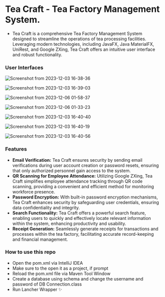 # Tea Craft - Tea Factory Management System.
* Tea Craft is a comprehensive Tea Factory Management System designed to streamline the operations of tea processing facilities. Leveraging modern technologies, including JavaFX, Java MaterialFX, UniRest, and Google ZXing, Tea Craft offers an intuitive user interface and robust functionality.

### User Interfaces
![Screenshot from 2023-12-03 16-38-36](https://github.com/malintha-induwara/tea-craft-layered/assets/60071404/8b13404f-cda7-4364-b91e-5a8e7dfa771a)

![Screenshot from 2023-12-03 16-39-03](https://github.com/malintha-induwara/tea-craft-layered/assets/60071404/386240f1-d337-4f63-a047-a4758995ef04)

![Screenshot from 2023-12-06 01-58-37](https://github.com/malintha-induwara/tea-craft-layered/assets/60071404/1614c63f-f464-4258-b2ab-1fbdd397bea6)

![Screenshot from 2023-12-06 01-33-23](https://github.com/malintha-induwara/tea-craft-layered/assets/60071404/22958aa6-4834-4066-80e8-539732132020)

![Screenshot from 2023-12-03 16-40-40](https://github.com/malintha-induwara/tea-craft-layered/assets/60071404/6df83112-82d5-4aff-887f-b1beb1643e8a)

![Screenshot from 2023-12-03 16-40-19](https://github.com/malintha-induwara/tea-craft-layered/assets/60071404/dbd332f3-abb4-4ea1-9f62-2fbff0ef61f4)

![Screenshot from 2023-12-03 16-40-56](https://github.com/malintha-induwara/tea-craft-layered/assets/60071404/de2ad892-e226-49c0-b30e-032fc6740daf)

### Features

* **Email Verification:** Tea Craft ensures security by sending email verifications during user account creation or password resets, ensuring that only authorized personnel gain access to the system.
* **QR Scanning for Employee Attendance:** Utilizing Google ZXing, Tea Craft simplifies employee attendance tracking through QR code scanning, providing a convenient and efficient method for monitoring workforce presence.
* **Password Encryption:** With built-in password encryption mechanisms, Tea Craft enhances security by safeguarding user credentials, ensuring data confidentiality and integrity.
* **Search Functionality:** Tea Craft offers a powerful search feature, enabling users to quickly and effectively locate relevant information within the system, enhancing productivity and usability.
* **Receipt Generation:** Seamlessly generate receipts for transactions and processes within the tea factory, facilitating accurate record-keeping and financial management.


### How to use this repo
* Open the pom.xml via IntelliJ IDEA
* Make sure to the open it as a project, if prompt
* Reload the pom.xml file via Maven Tool Window
* Create a database using schema and change the username and password of DB Connection.class
* Run Lancher Wrapper ✨
